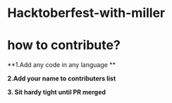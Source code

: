 # Hacktoberfest-with-miller

# how to contribute?

**1.Add any code in any language **

**2.Add your name to contributers list**

**3. Sit hardy tight until PR merged**
